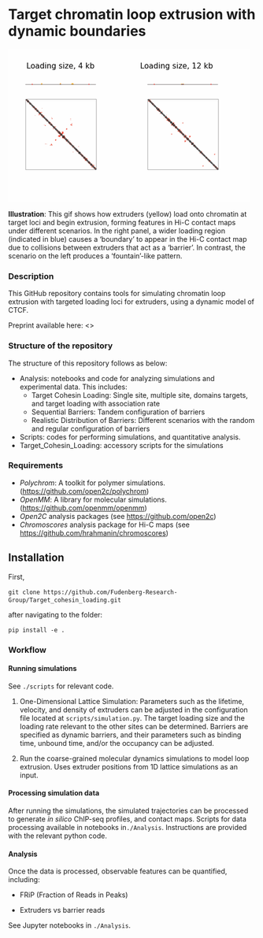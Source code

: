 # Target chromatin loop extrusion with dynamic boundaries

![Alt Text](Analysis/output/output_croppeds_.gif)

**Illustration**: This gif shows how extruders (yellow) load onto chromatin at target loci and begin extrusion, forming features in Hi-C contact maps under different scenarios. In the right panel, a wider loading region (indicated in blue) causes a ‘boundary’ to appear in the Hi-C contact map due to collisions between extruders that act as a ‘barrier’. In contrast, the scenario on the left produces a ‘fountain’-like pattern.
<!--
- **Left**: Lattice model showing a simulated genomic region (grey) with a long-lived barrier acting as an anchor (left site, red) and multiple downstream dynamic barrier positions (right three sites, red). The two genomic positions held together by the extruder is depicted with a light arch. If a barrier becomes unbound, an extruder blocked at this site can continue extruding. Note that CTCF can re-bind when the barrier is inside of an extruded loop.
- **Right**: The consequence on 3D genome organization.-->

### Description
This GitHub repository contains tools for simulating chromatin loop extrusion with targeted loading loci for extruders, using a dynamic model of CTCF. 

Preprint available here: <>


### Structure of the repository
The structure of this repository follows as below:
- Analysis: notebooks and code for analyzing simulations and experimental data. This includes:  
  - Target Cohesin Loading: Single site, multiple site, domains targets, and target loading with association rate  
  - Sequential Barriers: Tandem configuration of barriers  
  - Realistic Distribution of Barriers: Different scenarios with the random and regular configuration of barriers   
- Scripts: codes for performing simulations, and quantitative analysis.
- Target_Cohesin_Loading: accessory scripts for the simulations
  
### Requirements
- *Polychrom*: A toolkit for polymer simulations. (https://github.com/open2c/polychrom)
- *OpenMM*: A library for molecular simulations. (https://github.com/openmm/openmm)
- *Open2C* analysis packages (see https://github.com/open2c)
- *Chromoscores* analysis package for Hi-C maps (see https://github.com/hrahmanin/chromoscores)

  
## Installation
First, 

```
git clone https://github.com/Fudenberg-Research-Group/Target_cohesin_loading.git
```
after navigating to the folder:
```
pip install -e .
```

### Workflow
#### Running simulations 
See `./scripts` for relevant code. 
1. One-Dimensional Lattice Simulation: Parameters such as the lifetime, velocity, and density of extruders can be adjusted in the configuration file located at `scripts/simulation.py`. The target loading size and the loading rate relevant to the other sites can be determined. Barriers are specified as dynamic barriers, and their parameters such as binding time, unbound time, and/or the occupancy can be adjusted. 

2. Run the coarse-grained molecular dynamics simulations to model loop extrusion. Uses extruder positions from 1D lattice simulations as an input. 

#### Processing simulation data
After running the simulations, the simulated trajectories can be processed to generate *in silico* ChIP-seq profiles, and contact maps. Scripts for data processing available in notebooks in`./Analysis`. Instructions are provided with the relevant python code.

#### Analysis
Once the data is processed, observable features can be quantified, including:

- FRiP (Fraction of Reads in Peaks)
<!---- TADs (Topologically Associating Domains)
- Dots (loops between barriers)
- Vermicelli (accumulation of extruders on axial structures)
- P(s): contact frequency vs genomic distance-->
- Extruders vs barrier reads  
  
See Jupyter notebooks in `./Analysis`.  



